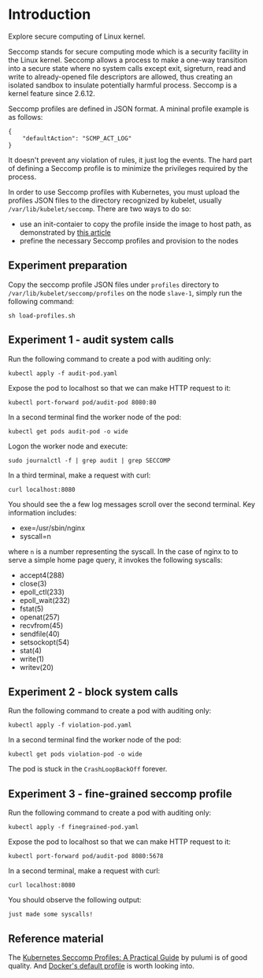 # Introduction

Explore secure computing of Linux kernel.

Seccomp stands for secure computing mode which is a security facility in the
Linux kernel. Seccomp allows a process to make a one-way transition into a
secure state where no system calls except exit, sigreturn, read and write to
already-opened file descriptors are allowed, thus creating an isolated sandbox
to insulate potentially harmful process. Seccomp is a kernel feature since
2.6.12.

Seccomp profiles are defined in JSON format. A mininal profile example is as
follows:

    {
        "defaultAction": "SCMP_ACT_LOG"
    }

It doesn't prevent any violation of rules, it just log the events. The hard
part of defining a Seccomp profile is to minimize the privileges required by
the process.

In order to use Seccomp profiles with Kubernetes, you must upload the profiles
JSON files to the directory recognized by kubelet, usually
`/var/lib/kubelet/seccomp`. There are two ways to do so:

- use an init-contaier to copy the profile inside the image to host path, as
  demonstrated by [this article][1]
- prefine the necessary Seccomp profiles and provision to the nodes

## Experiment preparation


Copy the seccomp profile JSON files under `profiles` directory to
`/var/lib/kubelet/seccomp/profiles` on the node `slave-1`, simply run the
following command:

    sh load-profiles.sh

## Experiment 1 - audit system calls

Run the following command to create a pod with auditing only:

    kubectl apply -f audit-pod.yaml

Expose the pod to localhost so that we can make HTTP request to it:

    kubectl port-forward pod/audit-pod 8080:80

In a second terminal find the worker node of the pod:

    kubectl get pods audit-pod -o wide

Logon the worker node and execute:

    sudo journalctl -f | grep audit | grep SECCOMP

In a third terminal, make a request with curl:

    curl localhost:8080

You should see the a few log messages scroll over the second terminal.
Key information includes:

- exe=/usr/sbin/nginx
- syscall=n

where `n` is a number representing the syscall. In the case of nginx to
to serve a simple home page query, it invokes the following syscalls:

- accept4(288)
- close(3)
- epoll\_ctl(233)
- epoll\_wait(232)
- fstat(5)
- openat(257)
- recvfrom(45)
- sendfile(40)
- setsockopt(54)
- stat(4)
- write(1)
- writev(20)

## Experiment 2 - block system calls

Run the following command to create a pod with auditing only:

    kubectl apply -f violation-pod.yaml

In a second terminal find the worker node of the pod:

    kubectl get pods violation-pod -o wide

The pod is stuck in the `CrashLoopBackOff` forever.

## Experiment 3 - fine-grained seccomp profile

Run the following command to create a pod with auditing only:

    kubectl apply -f finegrained-pod.yaml

Expose the pod to localhost so that we can make HTTP request to it:

    kubectl port-forward pod/audit-pod 8080:5678

In a second terminal, make a request with curl:

    curl localhost:8080

You should observe the following output:

    just made some syscalls!

## Reference material

The [Kubernetes Seccomp Profiles: A Practical Guide][2] by pulumi is of good quality.
And [Docker's default profile][3] is worth looking into.

[1]: https://solureal.com/blogs/create-seccomp-profile-on-managed-kubernetes-clusters
[2]: https://www.pulumi.com/resources/kubernetes-seccomp-profiles/
[3]: https://raw.githubusercontent.com/docker/labs/master/security/seccomp/seccomp-profiles/default.json
